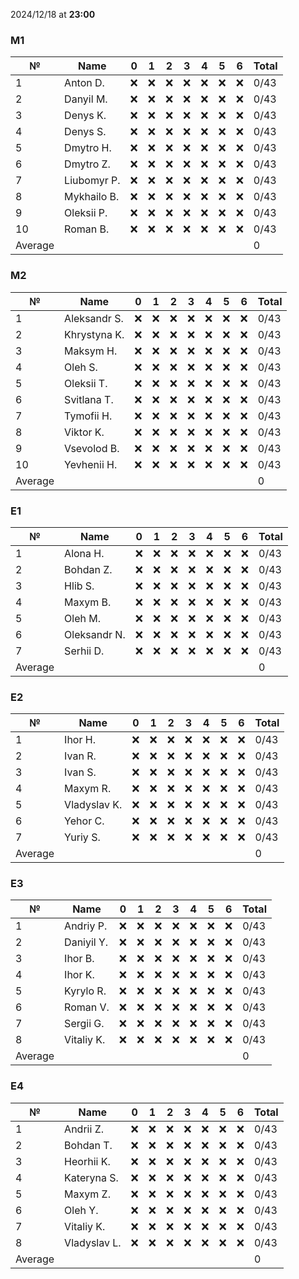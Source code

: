 2024/12/18 at **23:00**
### M1
|№|Name|0|1|2|3|4|5|6|Total|
|-----|-----|-----|-----|-----|-----|-----|-----|-----|-----|
|1|Anton D.|❌|❌|❌|❌|❌|❌|❌|0/43|
|2|Danyil M.|❌|❌|❌|❌|❌|❌|❌|0/43|
|3|Denys K.|❌|❌|❌|❌|❌|❌|❌|0/43|
|4|Denys S.|❌|❌|❌|❌|❌|❌|❌|0/43|
|5|Dmytro H.|❌|❌|❌|❌|❌|❌|❌|0/43|
|6|Dmytro Z.|❌|❌|❌|❌|❌|❌|❌|0/43|
|7|Liubomyr P.|❌|❌|❌|❌|❌|❌|❌|0/43|
|8|Mykhailo B.|❌|❌|❌|❌|❌|❌|❌|0/43|
|9|Oleksii P.|❌|❌|❌|❌|❌|❌|❌|0/43|
|10|Roman B.|❌|❌|❌|❌|❌|❌|❌|0/43|
|Average|||||||||0|
### M2
|№|Name|0|1|2|3|4|5|6|Total|
|-----|-----|-----|-----|-----|-----|-----|-----|-----|-----|
|1|Aleksandr S.|❌|❌|❌|❌|❌|❌|❌|0/43|
|2|Khrystyna K.|❌|❌|❌|❌|❌|❌|❌|0/43|
|3|Maksym H.|❌|❌|❌|❌|❌|❌|❌|0/43|
|4|Oleh S.|❌|❌|❌|❌|❌|❌|❌|0/43|
|5|Oleksii T.|❌|❌|❌|❌|❌|❌|❌|0/43|
|6|Svitlana T.|❌|❌|❌|❌|❌|❌|❌|0/43|
|7|Tymofii H.|❌|❌|❌|❌|❌|❌|❌|0/43|
|8|Viktor K.|❌|❌|❌|❌|❌|❌|❌|0/43|
|9|Vsevolod B.|❌|❌|❌|❌|❌|❌|❌|0/43|
|10|Yevhenii H.|❌|❌|❌|❌|❌|❌|❌|0/43|
|Average|||||||||0|
### E1
|№|Name|0|1|2|3|4|5|6|Total|
|-----|-----|-----|-----|-----|-----|-----|-----|-----|-----|
|1|Alona H.|❌|❌|❌|❌|❌|❌|❌|0/43|
|2|Bohdan Z.|❌|❌|❌|❌|❌|❌|❌|0/43|
|3|Hlib S.|❌|❌|❌|❌|❌|❌|❌|0/43|
|4|Maxym B.|❌|❌|❌|❌|❌|❌|❌|0/43|
|5|Oleh M.|❌|❌|❌|❌|❌|❌|❌|0/43|
|6|Oleksandr N.|❌|❌|❌|❌|❌|❌|❌|0/43|
|7|Serhii D.|❌|❌|❌|❌|❌|❌|❌|0/43|
|Average|||||||||0|
### E2
|№|Name|0|1|2|3|4|5|6|Total|
|-----|-----|-----|-----|-----|-----|-----|-----|-----|-----|
|1|Ihor H.|❌|❌|❌|❌|❌|❌|❌|0/43|
|2|Ivan R.|❌|❌|❌|❌|❌|❌|❌|0/43|
|3|Ivan S.|❌|❌|❌|❌|❌|❌|❌|0/43|
|4|Maxym R.|❌|❌|❌|❌|❌|❌|❌|0/43|
|5|Vladyslav K.|❌|❌|❌|❌|❌|❌|❌|0/43|
|6|Yehor C.|❌|❌|❌|❌|❌|❌|❌|0/43|
|7|Yuriy S.|❌|❌|❌|❌|❌|❌|❌|0/43|
|Average|||||||||0|
### E3
|№|Name|0|1|2|3|4|5|6|Total|
|-----|-----|-----|-----|-----|-----|-----|-----|-----|-----|
|1|Andriy P.|❌|❌|❌|❌|❌|❌|❌|0/43|
|2|Daniyil Y.|❌|❌|❌|❌|❌|❌|❌|0/43|
|3|Ihor B.|❌|❌|❌|❌|❌|❌|❌|0/43|
|4|Ihor K.|❌|❌|❌|❌|❌|❌|❌|0/43|
|5|Kyrylo R.|❌|❌|❌|❌|❌|❌|❌|0/43|
|6|Roman V.|❌|❌|❌|❌|❌|❌|❌|0/43|
|7|Sergii G.|❌|❌|❌|❌|❌|❌|❌|0/43|
|8|Vitaliy K.|❌|❌|❌|❌|❌|❌|❌|0/43|
|Average|||||||||0|
### E4
|№|Name|0|1|2|3|4|5|6|Total|
|-----|-----|-----|-----|-----|-----|-----|-----|-----|-----|
|1|Andrii Z.|❌|❌|❌|❌|❌|❌|❌|0/43|
|2|Bohdan T.|❌|❌|❌|❌|❌|❌|❌|0/43|
|3|Heorhii K.|❌|❌|❌|❌|❌|❌|❌|0/43|
|4|Kateryna S.|❌|❌|❌|❌|❌|❌|❌|0/43|
|5|Maxym Z.|❌|❌|❌|❌|❌|❌|❌|0/43|
|6|Oleh Y.|❌|❌|❌|❌|❌|❌|❌|0/43|
|7|Vitaliy K.|❌|❌|❌|❌|❌|❌|❌|0/43|
|8|Vladyslav L.|❌|❌|❌|❌|❌|❌|❌|0/43|
|Average|||||||||0|
